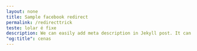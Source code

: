 ```yaml
---
layout: none
title: Sample facebook redirect
permalink: /redirecttrick
teste: lolar é fixe
description: We can easily add meta description in Jekyll post. It can generate more visitors for our blog through SERP(Search Engine Result Pages) & indirectly improve SEO.
"og:title": cenas
---
```



